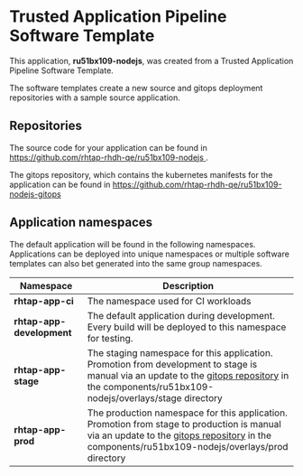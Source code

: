 # Trusted Application Pipeline Software Template

This application, **ru51bx109-nodejs**, was created from a Trusted Application Pipeline Software Template.

The software templates create a new source and gitops deployment repositories with a sample source application. 

## Repositories

The source code for your application can be found in [https://github.com/rhtap-rhdh-qe/ru51bx109-nodejs ](https://github.com/rhtap-rhdh-qe/ru51bx109-nodejs ).
 
The gitops repository, which contains the kubernetes manifests for the application can be found in 
[https://github.com/rhtap-rhdh-qe/ru51bx109-nodejs-gitops ](https://github.com/rhtap-rhdh-qe/ru51bx109-nodejs-gitops ) 

## Application namespaces 

The default application will be found in the following namespaces. Applications can be deployed into unique namespaces or multiple software templates can also bet generated into the same group namespaces.  

|  Namespace   |  Description   |  
| -------- | -------- |
| **rhtap-app-ci** | The namespace used for CI workloads |
| **rhtap-app-development** | The default application during development. Every build will be deployed to this namespace for testing. |
| **rhtap-app-stage** | The staging namespace for this application. Promotion from development to stage is manual via an update to the [gitops repository](https://github.com/rhtap-rhdh-qe/ru51bx109-nodejs-gitops ) in the components/ru51bx109-nodejs/overlays/stage directory |
| **rhtap-app-prod** | The production namespace for this application. Promotion from stage to production is manual via an update to the [gitops repository](https://github.com/rhtap-rhdh-qe/ru51bx109-nodejs-gitops ) in the components/ru51bx109-nodejs/overlays/prod directory |
